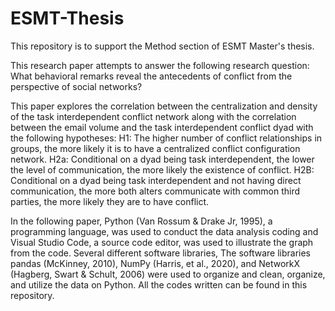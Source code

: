 # ESMT-Thesis
This repository is to support the Method section of ESMT Master's thesis.

This research paper attempts to answer the following research question:
What behavioral remarks reveal the antecedents of conflict from the perspective of social networks?

This paper explores the correlation between the centralization and density of the task interdependent conflict network along with the correlation between the email volume and the task interdependent conflict dyad with the following hypotheses:
H1: The higher number of conflict relationships in groups, the more likely it is to have a centralized conflict configuration network.
H2a: Conditional on a dyad being task interdependent, the lower the level of communication, the more likely the existence of conflict.
H2B: Conditional on a dyad being task interdependent and not having direct communication, the more both alters communicate with common third parties, the more likely they are to have conflict.

In the following paper, Python (Van Rossum & Drake Jr, 1995), a programming language, was used to conduct the data analysis coding and Visual Studio Code, a source code editor, was used to illustrate the graph from the code. 
Several different software libraries, The software libraries pandas (McKinney, 2010), NumPy (Harris, et al., 2020), and NetworkX (Hagberg, Swart & Schult, 2006) were used to organize and clean, organize, and utilize the data on Python. 
All the codes written can be found in this repository. 

